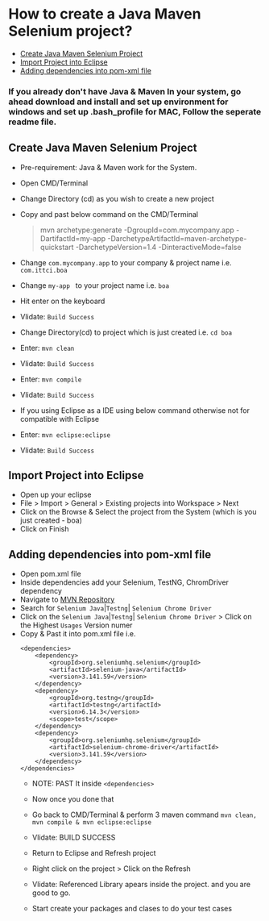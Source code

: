 # How to create a Java Maven Selenium project?

<!-- topics-start -->
* [Create Java Maven Selenium Project](#Create-Java-Maven-Selenium-Project)
* [Import Project into Eclipse](#Import-Project-into-Eclipse)
* [Adding dependencies into pom-xml file](#Adding-dependencies-into-pom-xml-file)

### If you already don't have Java & Maven In your system, go ahead download and install and set up environment for windows and set up .bash_profile for MAC, Follow the seperate readme file.

## Create Java Maven Selenium Project
- Pre-requirement: Java & Maven work for the System.
- Open CMD/Terminal
- Change Directory (cd) as you wish to create a new project
- Copy and past below command on the CMD/Terminal

    > mvn archetype:generate -DgroupId=com.mycompany.app -DartifactId=my-app -DarchetypeArtifactId=maven-archetype-quickstart -DarchetypeVersion=1.4 -DinteractiveMode=false

- Change ```com.mycompany.app``` to your company & project name i.e. ```com.ittci.boa```
- Change ```my-app ``` to your project name i.e. ```boa```
- Hit enter on the keyboard
- Vlidate: ```Build Success```
- Change Directory(cd) to project which is just created i.e. ```cd boa```
- Enter: ```mvn clean``` 
- Vlidate: ```Build Success```
- Enter: ```mvn compile```
- Vlidate: ```Build Success```
- If you using Eclipse as a IDE using below command otherwise not for compatible with Eclipse
- Enter: ```mvn eclipse:eclipse```
- Vlidate: ```Build Success```

## Import Project into Eclipse
- Open up your eclipse
- File > Import > General > Existing projects into Workspace > Next 
- Click on the Browse & Select the project from the System (which is you just created - boa)
- Click on Finish

## Adding dependencies into pom-xml file
- Open pom.xml file
- Inside dependencies add your Selenium, TestNG, ChromDriver dependency
- Navigate to [MVN Repository](https://mvnrepository.com/)
- Search for ```Selenium Java```|```Testng```| ```Selenium Chrome Driver```
- Click on the ```Selenium Java```|```Testng```| ```Selenium Chrome Driver``` > Click on the Highest ```Usages``` Version numer
- Copy & Past it into pom.xml file i.e.
    ```
    <dependencies>
        <dependency>
            <groupId>org.seleniumhq.selenium</groupId>
            <artifactId>selenium-java</artifactId>
            <version>3.141.59</version>
        </dependency>
        <dependency>
            <groupId>org.testng</groupId>
            <artifactId>testng</artifactId>
            <version>6.14.3</version>
            <scope>test</scope>
        </dependency>
        <dependency>
            <groupId>org.seleniumhq.selenium</groupId>
            <artifactId>selenium-chrome-driver</artifactId>
            <version>3.141.59</version>
        </dependency>
    </dependencies>

    ```
    - NOTE: PAST It inside ```<dependencies>```
    - Now once you done that
    - Go back to CMD/Terminal & perform 3 maven command ```mvn clean, mvn compile & mvn eclipse:eclipse```
    - Vlidate: BUILD SUCCESS

    - Return to Eclipse and Refresh project 
    - Right click on the project > Click on the Refresh 
    - Vlidate: Referenced Library apears inside the project. and you are good to go.
    - Start create your packages and clases to do your test cases
    